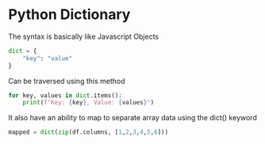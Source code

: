 # Python Dictionary
The syntax is basically like Javascript Objects
```python
dict = {
	"key": "value"
}
```

Can be traversed using this method
```python
for key, values in dict.items():
	print(f"Key: {key}, Value: {values}")
```


It also have an ability to map to separate array data using the dict() keyword

```python
mapped = dict(zip(df.columns, [1,2,3,4,5,6]))
```

